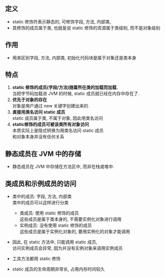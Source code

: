 ## 定义
- static 修饰符表示静态的, 可修饰字段, 方法, 内部类,  
- 其修饰的成员属于类, 也就是说 static 修饰的资源属于类级别, 而不是对象级别

## 作用
- 用来区别字段, 方法, 内部类, 初始化代码块是属于对象还是类本身

## 特点
1. **static 修饰的成员(字段/方法)随着所在类的加载而加载.**   
   当把字节码加载进 JVM 的时候, static 成员就已经在内存中存在了.   
2. **优先于对象的存在**    
   对象是用户通过 new 关键字创建出来的.   
3. **直接用类名访问 static 成员**   
   static 成员属于类, 不属于对象, 因此用类名访问
4. **static修饰的成员可被该类所有对象访问**   
   本质实际上是隐式转换为用类名访问 static 成员  
   和对象本身并没有任何关系

## 静态成员在 JVM 中的存储
- 静态成员在 JVM 中存储在方法区中, 而非在栈或堆中.

## 类成员和示例成员的访问
- 类中的成员: 字段, 方法, 内部类     
  类中的成员可以这样进行分类    
  - 类成员: 使用 static 修饰的成员  
    这些成员是属于类本身的, 不需要实例化对象进行调用
  - 实例成员: 没有使用 static 修饰的成员  
    这些成员是属于实例化对象的, 要用实例化的对象才能调用

- 因此, 在 static 方法中, 只能调用 static 成员,  
  访问实例成员会异常, 因为并没有实例对象来调用实例成员

- 工具方法都用 static 修饰
- static 成员的生命周期非常长, 占用内存时间较久